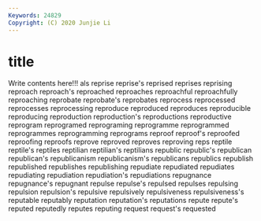 ```yaml
---
Keywords: 24829
Copyright: (C) 2020 Junjie Li
---
```


# title

Write contents here!!!
als 
reprise 
reprise's 
reprised 
reprises 
reprising 
reproach
reproach's 
reproached 
reproaches 
reproachful 
reproachfully 
reproaching 
reprobate 
reprobate's 
reprobates 
reprocess
reprocessed 
reprocesses 
reprocessing 
reproduce 
reproduced 
reproduces 
reproducible 
reproducing 
reproduction 
reproduction's
reproductions 
reproductive 
reprogram 
reprogramed 
reprograming 
reprogramme 
reprogrammed 
reprogrammes 
reprogramming 
reprograms
reproof 
reproof's 
reproofed 
reproofing 
reproofs 
reprove 
reproved 
reproves 
reproving 
reps
reptile 
reptile's 
reptiles 
reptilian 
reptilian's 
reptilians 
republic 
republic's 
republican 
republican's
republicanism 
republicanism's 
republicans 
republics 
republish 
republished 
republishes 
republishing 
repudiate 
repudiated
repudiates 
repudiating 
repudiation 
repudiation's 
repudiations 
repugnance 
repugnance's 
repugnant 
repulse 
repulse's
repulsed 
repulses 
repulsing 
repulsion 
repulsion's 
repulsive 
repulsively 
repulsiveness 
repulsiveness's 
reputable
reputably 
reputation 
reputation's 
reputations 
repute 
repute's 
reputed 
reputedly 
reputes 
reputing
request 
request's 
requested 
